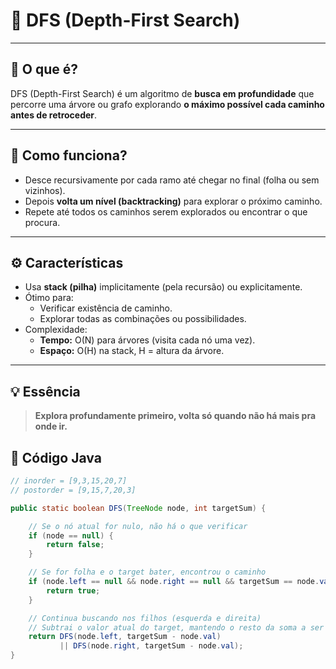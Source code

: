 # 🌳 DFS (Depth-First Search)

---

## 🚀 O que é?
DFS (Depth-First Search) é um algoritmo de **busca em profundidade** que percorre uma árvore ou grafo explorando **o máximo possível cada caminho antes de retroceder**.

---

## 🔄 Como funciona?
- Desce recursivamente por cada ramo até chegar no final (folha ou sem vizinhos).
- Depois **volta um nível (backtracking)** para explorar o próximo caminho.
- Repete até todos os caminhos serem explorados ou encontrar o que procura.

---

## ⚙️ Características
- Usa **stack (pilha)** implicitamente (pela recursão) ou explicitamente.
- Ótimo para:
  - Verificar existência de caminho.
  - Explorar todas as combinações ou possibilidades.
- Complexidade:
  - **Tempo:** O(N) para árvores (visita cada nó uma vez).
  - **Espaço:** O(H) na stack, H = altura da árvore.

---

## 💡 Essência
> **Explora profundamente primeiro, volta só quando não há mais pra onde ir.**

## 📝 Código Java

```java
// inorder = [9,3,15,20,7]
// postorder = [9,15,7,20,3]

public static boolean DFS(TreeNode node, int targetSum) {

    // Se o nó atual for nulo, não há o que verificar
    if (node == null) {
        return false;
    }

    // Se for folha e o target bater, encontrou o caminho
    if (node.left == null && node.right == null && targetSum == node.val){
        return true;
    }

    // Continua buscando nos filhos (esquerda e direita)
    // Subtrai o valor atual do target, mantendo o resto da soma a ser encontrado
    return DFS(node.left, targetSum - node.val) 
           || DFS(node.right, targetSum - node.val);
}
```

